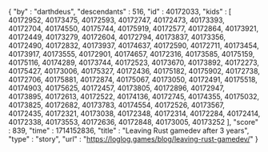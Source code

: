 {
  "by" : "darthdeus",
  "descendants" : 516,
  "id" : 40172033,
  "kids" : [ 40172952, 40173475, 40172593, 40172747, 40172473, 40173393, 40172704, 40174550, 40175744, 40175919, 40172577, 40172864, 40173921, 40172449, 40173279, 40172604, 40172794, 40173837, 40173356, 40172490, 40172832, 40173937, 40174637, 40172590, 40172711, 40173454, 40173917, 40173555, 40172901, 40174657, 40172316, 40173585, 40175159, 40175116, 40174289, 40173744, 40172523, 40173670, 40173892, 40172273, 40175427, 40173006, 40175327, 40172436, 40175182, 40175902, 40172738, 40172706, 40175881, 40172874, 40175067, 40173050, 40172491, 40175518, 40174903, 40175625, 40172457, 40173805, 40172896, 40172947, 40173895, 40172613, 40172522, 40174136, 40172745, 40174355, 40175032, 40173825, 40172682, 40173783, 40174554, 40172526, 40173567, 40172435, 40172321, 40173038, 40172348, 40172314, 40172284, 40172414, 40172338, 40173553, 40172636, 40172848, 40173005, 40173252 ],
  "score" : 839,
  "time" : 1714152836,
  "title" : "Leaving Rust gamedev after 3 years",
  "type" : "story",
  "url" : "https://loglog.games/blog/leaving-rust-gamedev/"
}
